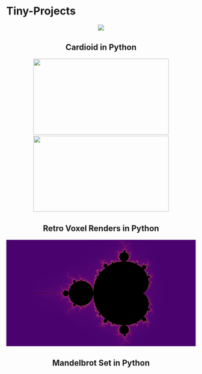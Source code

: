 # Tiny-Projects

<div align=center>
  <img src="readme/cardioid.gif" width="720"/>
  <h2>Cardioid in Python</h2>
</div>

<div align=center>
  <div><img src="readme/retro_voxel_render_1.gif" width="360" height="202"/><img src="readme/retro_voxel_render_2.gif" width="360" height="202"/></div>
  <h2>Retro Voxel Renders in Python</h2>
</div>

<div align=center>
  <img src="readme/mandelbrot_set.png" width="720"/>
  <h2>Mandelbrot Set in Python</h2>
</div>
